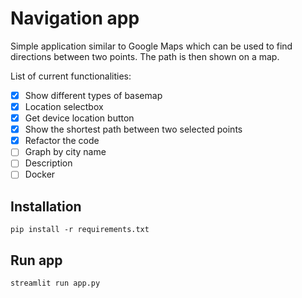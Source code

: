 # Navigation app

Simple application similar to Google Maps which can be used to find directions between two points. The path is then shown on a map.

List of current functionalities:

- [x] Show different types of basemap
- [x] Location selectbox
- [x] Get device location button   
- [x] Show the shortest path between two selected points
- [x] Refactor the code
- [ ] Graph by city name
- [ ] Description
- [ ] Docker

## Installation
```
pip install -r requirements.txt
```

## Run app
```
streamlit run app.py
```

